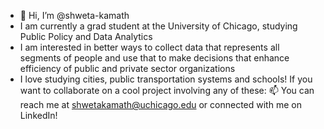 - 👋 Hi, I’m @shweta-kamath
- I am currently a grad student at the University of Chicago, studying Public Policy and Data Analytics
- I am interested in better ways to collect data that represents all segments of people and use that to make decisions that enhance efficiency of public and private sector organizations
- I love studying cities, public transportation systems and schools! If you want to collaborate on a cool project involving any of these: 📫 You can reach me at shwetakamath@uchicago.edu or connected with me on LinkedIn!

